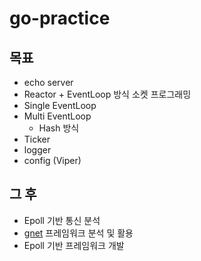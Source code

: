 # go-practice

## 목표

- echo server
- Reactor + EventLoop 방식 소켓 프로그래밍
- Single EventLoop
- Multi EventLoop
    - Hash 방식
- Ticker
- logger
- config (Viper)

## 그 후
- Epoll 기반 통신 분석
- [gnet](https://github.com/panjf2000/gnet/) 프레임워크 분석 및 활용
- Epoll 기반 프레임워크 개발

